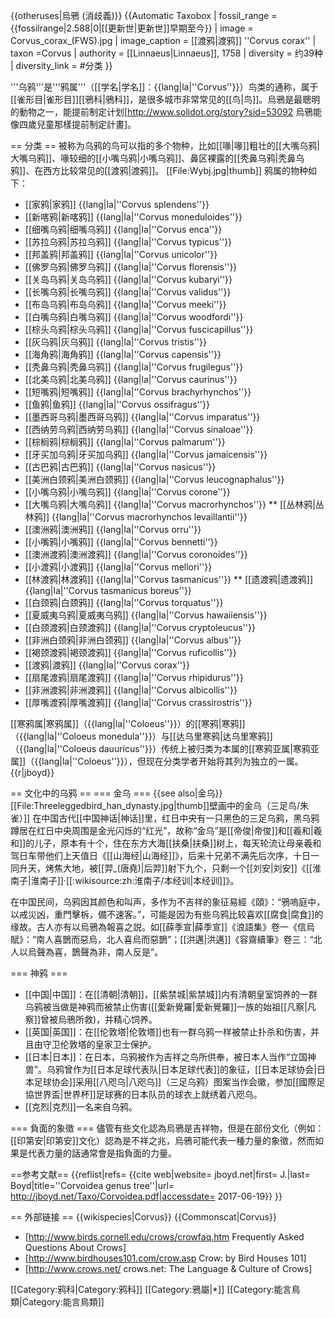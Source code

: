 {{otheruses|烏鴉 (消歧義)}}
{{Automatic Taxobox
| fossil_range = {{fossilrange|2.588|0|[[更新世|更新世]]早期至今}}
| image = Corvus_corax_(FWS).jpg
| image_caption = [[渡鸦|渡鸦]] ''Corvus corax''
| taxon =Corvus
| authority = [[Linnaeus|Linnaeus]], 1758
| diversity = 约39种
| diversity_link = #分类
}}

'''乌鸦'''是'''鸦属'''（[[学名|学名]]：{{lang|la|''Corvus''}}）鸟类的通称，属于[[雀形目|雀形目]][[鴉科|鴉科]]，是很多城市非常常见的[[鸟|鸟]]。烏鴉是最聰明的動物之一，能提前制定计划<ref>[http://www.solidot.org/story?sid=53092  烏鴉能像四歲兒童那樣提前制定計畫]</ref>。

== 分类 ==
被称为乌鸦的鸟可以指的多个物种，比如[[喙|喙]]粗壮的[[大嘴乌鸦|大嘴乌鸦]]、喙较细的[[小嘴乌鸦|小嘴乌鸦]]、鼻区裸露的[[秃鼻乌鸦|秃鼻乌鸦]]、在西方比较常见的[[渡鸦|渡鸦]]。
[[File:Wybj.jpg|thumb]]
鸦属的物种如下：
* [[家鸦|家鸦]] {{lang|la|''Corvus splendens''}}
* [[新喀鸦|新喀鸦]] {{lang|la|''Corvus moneduloides''}}
* [[细嘴乌鸦|细嘴乌鸦]] {{lang|la|''Corvus enca''}}
* [[苏拉乌鸦|苏拉乌鸦]] {{lang|la|''Corvus typicus''}}
* [[邦盖鸦|邦盖鸦]] {{lang|la|''Corvus unicolor''}}
* [[佛罗乌鸦|佛罗乌鸦]] {{lang|la|''Corvus florensis''}}
* [[关岛乌鸦|关岛乌鸦]] {{lang|la|''Corvus kubaryi''}}
* [[长嘴乌鸦|长嘴乌鸦]] {{lang|la|''Corvus validus''}}
* [[布岛乌鸦|布岛乌鸦]] {{lang|la|''Corvus meeki''}}
* [[白嘴乌鸦|白嘴乌鸦]] {{lang|la|''Corvus woodfordi''}}
* [[棕头乌鸦|棕头乌鸦]] {{lang|la|''Corvus fuscicapillus''}}
* [[灰乌鸦|灰乌鸦]] {{lang|la|''Corvus tristis''}}
* [[海角鸦|海角鸦]] {{lang|la|''Corvus capensis''}}
* [[秃鼻乌鸦|秃鼻乌鸦]] {{lang|la|''Corvus frugilegus''}}
* [[北美乌鸦|北美乌鸦]] {{lang|la|''Corvus caurinus''}}
* [[短嘴鸦|短嘴鸦]] {{lang|la|''Corvus brachyrhynchos''}}
* [[鱼鸦|鱼鸦]] {{lang|la|''Corvus ossifragus''}}
* [[墨西哥乌鸦|墨西哥乌鸦]] {{lang|la|''Corvus imparatus''}}
* [[西纳劳乌鸦|西纳劳乌鸦]] {{lang|la|''Corvus sinaloae''}}
* [[棕榈鸦|棕榈鸦]] {{lang|la|''Corvus palmarum''}}
* [[牙买加乌鸦|牙买加乌鸦]] {{lang|la|''Corvus jamaicensis''}}
* [[古巴鸦|古巴鸦]] {{lang|la|''Corvus nasicus''}}
* [[美洲白颈鸦|美洲白颈鸦]] {{lang|la|''Corvus leucognaphalus''}}
* [[小嘴乌鸦|小嘴乌鸦]] {{lang|la|''Corvus corone''}}
* [[大嘴乌鸦|大嘴乌鸦]] {{lang|la|''Corvus macrorhynchos''}}
** [[丛林鸦|丛林鸦]] {{lang|la|''Corvus macrorhynchos levaillantii''}}
* [[澳洲鸦|澳洲鸦]] {{lang|la|''Corvus orru''}}
* [[小嘴鸦|小嘴鸦]] {{lang|la|''Corvus bennetti''}}
* [[澳洲渡鸦|澳洲渡鸦]] {{lang|la|''Corvus coronoides''}}
* [[小渡鸦|小渡鸦]] {{lang|la|''Corvus mellori''}}
* [[林渡鸦|林渡鸦]] {{lang|la|''Corvus tasmanicus''}}
** [[遗渡鸦|遗渡鸦]] {{lang|la|''Corvus tasmanicus boreus''}}
* [[白颈鸦|白颈鸦]] {{lang|la|''Corvus torquatus''}}
* [[夏威夷乌鸦|夏威夷乌鸦]] {{lang|la|''Corvus hawaiiensis''}}
* [[白颈渡鸦|白颈渡鸦]] {{lang|la|''Corvus cryptoleucus''}}
* [[非洲白颈鸦|非洲白颈鸦]] {{lang|la|''Corvus albus''}}
* [[褐颈渡鸦|褐颈渡鸦]] {{lang|la|''Corvus ruficollis''}}
* [[渡鸦|渡鸦]] {{lang|la|''Corvus corax''}}
* [[扇尾渡鸦|扇尾渡鸦]] {{lang|la|''Corvus rhipidurus''}}
* [[非洲渡鸦|非洲渡鸦]] {{lang|la|''Corvus albicollis''}}
* [[厚嘴渡鸦|厚嘴渡鸦]] {{lang|la|''Corvus crassirostris''}}　

[[寒鸦属|寒鸦属]]（{{lang|la|''Coloeus''}}）的[[寒鸦|寒鸦]]（{{lang|la|''Coloeus monedula''}}）与[[达乌里寒鸦|达乌里寒鸦]]（{{lang|la|''Coloeus dauuricus''}}）传统上被归类为本属的[[寒鸦亚属|寒鸦亚属]]（{{lang|la|''Coloeus''}}），但现在分类学者开始将其列为独立的一属。{{r|jboyd}}

== 文化中的乌鸦 ==
=== 金乌 ===
{{see also|金乌}}
[[File:Threeleggedbird_han_dynasty.jpg|thumb]]壁画中的金乌（三足鸟/朱雀）]]
在中国古代[[中国神话|神话]]里，红日中央有一只黑色的三足乌鸦，黑乌鸦蹲居在红日中央周围是金光闪烁的“红光”，故称“金乌”是[[帝俊|帝俊]]和[[羲和|羲和]]的儿子，原本有十个，住在东方大海[[扶桑|扶桑]]树上，每天轮流让母亲羲和驾日车带他们上天值日<ref>《[[山海经|山海经]]》</ref>，后来十兄弟不满先后次序，十日一同升天，烤焦大地，被[[羿_(唐堯)|后羿]]射下九个，只剩一个<ref>[[刘安|刘安]]《[[淮南子|淮南子]]·[[:wikisource:zh:淮南子/本经训|本经训]]》</ref>。

在中国民间，乌鸦因其颜色和叫声，多作为不吉祥的象征<ref>易經《頤》：“鴉嗚庭中，以戒災凶，重門擊柝，備不速客。”</ref>，可能是因为有些乌鸦比较喜欢[[腐食|腐食]]的缘故。古人亦有以烏鴉為報喜之説。如[[薛季宣|薛季宣]]《浪語集》卷一《信烏賦》：“南人喜鵲而惡烏，北人喜烏而惡鵲”；[[洪邁|洪邁]]《容齋續筆》卷三：“北人以烏聲為喜，鵲聲為非，南人反是”。

=== 神鸦 ===
* [[中国|中国]]：在[[清朝|清朝]]，[[紫禁城|紫禁城]]内有清朝皇室饲养的一群乌鸦被当做是神鸦而被禁止伤害([[愛新覺羅|愛新覺羅]]一族的始祖[[凡察|凡察]]曾被烏鴉所救)，并精心饲养。
* [[英国|英国]]：在[[伦敦塔|伦敦塔]]也有一群乌鸦一样被禁止扑杀和伤害，并且由守卫伦敦塔的皇家卫士保护。
* [[日本|日本]]：在日本，乌鸦被作为吉祥之鸟所供奉，被日本人当作“立国神兽”。乌鸦曾作为[[日本足球代表队|日本足球代表]]的象征，[[日本足球协会|日本足球协会]]采用[[八咫乌|八咫乌]]（三足乌鸦）图案当作会徽，参加[[國際足協世界盃|世界杯]]足球赛的日本队员的球衣上就绣着八咫乌。
* [[克烈|克烈]]一名来自乌鸦。

=== 負面的象徵 ===
儘管有些文化認為烏鴉是吉祥物，但是在部份文化（例如：[[印第安|印第安]]文化）認為是不祥之兆，烏鴉可能代表一種力量的象徵，然而如果是代表力量的話通常會是指負面的力量。

==参考文献==
{{reflist|refs=
<ref name=jboyd>{{cite web|website= jboyd.net|first= J.|last= Boyd|title=''Corvoidea  genus tree''|url= http://jboyd.net/Taxo/Corvoidea.pdf|accessdate= 2017-06-19}}</ref>
}}

== 外部链接 ==
{{wikispecies|Corvus}}
{{Commonscat|Corvus}}
* [http://www.birds.cornell.edu/crows/crowfaq.htm Frequently Asked Questions About Crows]
* [http://www.birdhouses101.com/crow.asp Crow: by Bird Houses 101]
* [http://www.crows.net/ crows.net: The Language & Culture of Crows]

[[Category:鸦科|Category:鸦科]]
[[Category:鴉屬|*]]
[[Category:能言鳥類|Category:能言鳥類]]